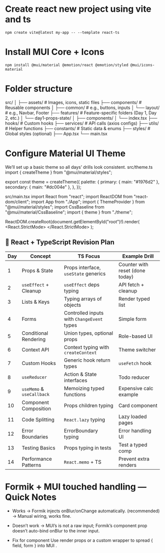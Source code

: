 # Create react new project using vite and ts
`npm create vite@latest my-app -- --template react-ts`
# Install MUI Core + Icons
`npm install @mui/material @emotion/react @emotion/styled @mui/icons-material`
# Folder structure
src/
│
├── assets/                # Images, icons, static files
├── components/            # Reusable components
│   ├── common/             # e.g., buttons, inputs
│   └── layout/             # e.g., Navbar, Footer
├── features/               # Feature-specific folders (Day 1, Day 2, etc.)
│   └── day1-props-state/
│       ├── components/
│       └── index.tsx
├── hooks/                  # Custom hooks
├── services/               # API calls (axios configs)
├── utils/                  # Helper functions
├── constants/              # Static data & enums
├── styles/                 # Global styles (optional)
├── App.tsx
└── main.tsx

# Configure Material UI Theme
We’ll set up a basic theme so all days’ drills look consistent.
src/theme.ts
import { createTheme } from "@mui/material/styles";

export const theme = createTheme({
  palette: {
    primary: { main: "#1976d2" },
    secondary: { main: "#dc004e" },
  },
});

src/main.tsx
import React from "react";
import ReactDOM from "react-dom/client";
import App from "./App";
import { ThemeProvider } from "@mui/material/styles";
import CssBaseline from "@mui/material/CssBaseline";
import { theme } from "./theme";

ReactDOM.createRoot(document.getElementById("root")!).render(
  <React.StrictMode>
    <ThemeProvider theme={theme}>
      <CssBaseline />
      <App />
    </ThemeProvider>
  </React.StrictMode>
);
## 📌 React + TypeScript Revision Plan

| Day | Concept                   | TS Focus                                   | Example Drill                   |
| --- | ------------------------- | ------------------------------------------ | ------------------------------- |
| 1   | Props & State             | Props interface, `useState` generics       | Counter with reset (done today) |
| 2   | `useEffect` + Cleanup     | `useEffect` deps typing                    | API fetch + cleanup             |
| 3   | Lists & Keys              | Typing arrays of objects                   | Render typed list               |
| 4   | Forms                     | Controlled inputs with `ChangeEvent` types | Simple form                     |
| 5   | Conditional Rendering     | Union types, optional props                | Role-based UI                   |
| 6   | Context API               | Context typing with `createContext`        | Theme switcher                  |
| 7   | Custom Hooks              | Generic hook return types                  | `useFetch` hook                 |
| 8   | `useReducer`              | Action & State interfaces                  | Todo reducer                    |
| 9   | `useMemo` & `useCallback` | Memoizing typed functions                  | Expensive calc example          |
| 10  | Component Composition     | Props children typing                      | Card component                  |
| 11  | Code Splitting            | `React.lazy` typing                        | Lazy loaded pages               |
| 12  | Error Boundaries          | ErrorBoundary typing                       | Error handling UI               |
| 13  | Testing Basics            | Props typing in tests                      | Test a typed comp               |
| 14  | Performance Patterns      | `React.memo` + TS                          | Prevent extra renders           |

# Formik + MUI touched handling — Quick Notes
- Works
<Field as={TextField} /> → Formik injects onBlur/onChange automatically. (recommended)
<TextField onBlur={handleBlur} /> → Manual wiring, works fine.

- Doesn’t work
<Field component={TextField} /> → MUI’s <TextField> is not a raw input; Formik’s component prop doesn’t auto-bind onBlur to the inner input.

- Fix for component
Use render props or a custom wrapper to spread { field, form } into MUI <TextField>.

